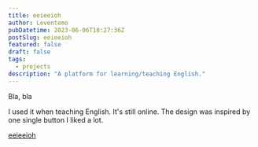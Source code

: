 ```yaml
---
title: eeieeioh
author: Leventemo
pubDatetime: 2023-06-06T10:27:36Z
postSlug: eeieeioh
featured: false
draft: false
tags:
  - projects
description: "A platform for learning/teaching English."
---
```


Bla, bla

I used it when teaching English. It's still online. The design was inspired by one single button I liked a lot.

[eeieeioh](https://eeieeioh.com/home)
